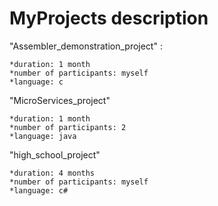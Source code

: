 # MyProjects description

"Assembler_demonstration_project" :

    *duration: 1 month
    *number of participants: myself
    *language: c

"MicroServices_project"

    *duration: 1 month
    *number of participants: 2
    *language: java

"high_school_project"

    *duration: 4 months
    *number of participants: myself
    *language: c#

